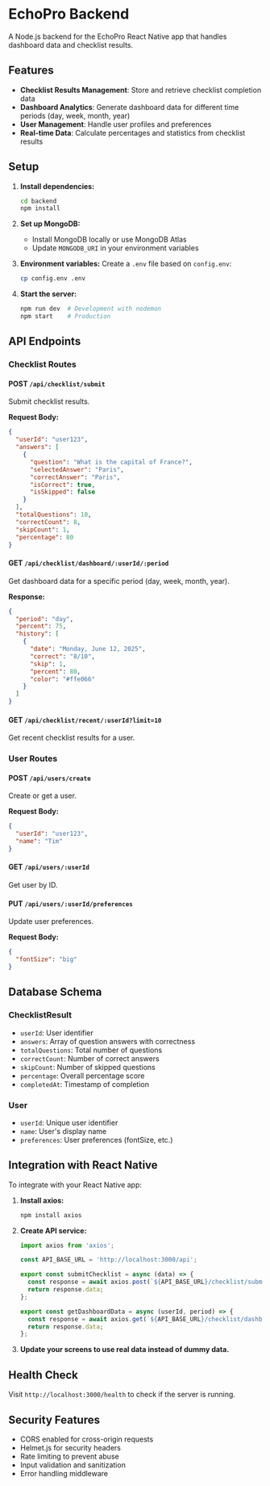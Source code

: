 # EchoPro Backend

A Node.js backend for the EchoPro React Native app that handles dashboard data and checklist results.

## Features

- **Checklist Results Management**: Store and retrieve checklist completion data
- **Dashboard Analytics**: Generate dashboard data for different time periods (day, week, month, year)
- **User Management**: Handle user profiles and preferences
- **Real-time Data**: Calculate percentages and statistics from checklist results

## Setup

1. **Install dependencies:**
   ```bash
   cd backend
   npm install
   ```

2. **Set up MongoDB:**
   - Install MongoDB locally or use MongoDB Atlas
   - Update `MONGODB_URI` in your environment variables

3. **Environment variables:**
   Create a `.env` file based on `config.env`:
   ```bash
   cp config.env .env
   ```

4. **Start the server:**
   ```bash
   npm run dev  # Development with nodemon
   npm start    # Production
   ```

## API Endpoints

### Checklist Routes

#### POST `/api/checklist/submit`
Submit checklist results.

**Request Body:**
```json
{
  "userId": "user123",
  "answers": [
    {
      "question": "What is the capital of France?",
      "selectedAnswer": "Paris",
      "correctAnswer": "Paris",
      "isCorrect": true,
      "isSkipped": false
    }
  ],
  "totalQuestions": 10,
  "correctCount": 8,
  "skipCount": 1,
  "percentage": 80
}
```

#### GET `/api/checklist/dashboard/:userId/:period`
Get dashboard data for a specific period (day, week, month, year).

**Response:**
```json
{
  "period": "day",
  "percent": 75,
  "history": [
    {
      "date": "Monday, June 12, 2025",
      "correct": "8/10",
      "skip": 1,
      "percent": 80,
      "color": "#ffe066"
    }
  ]
}
```

#### GET `/api/checklist/recent/:userId?limit=10`
Get recent checklist results for a user.

### User Routes

#### POST `/api/users/create`
Create or get a user.

**Request Body:**
```json
{
  "userId": "user123",
  "name": "Tim"
}
```

#### GET `/api/users/:userId`
Get user by ID.

#### PUT `/api/users/:userId/preferences`
Update user preferences.

**Request Body:**
```json
{
  "fontSize": "big"
}
```

## Database Schema

### ChecklistResult
- `userId`: User identifier
- `answers`: Array of question answers with correctness
- `totalQuestions`: Total number of questions
- `correctCount`: Number of correct answers
- `skipCount`: Number of skipped questions
- `percentage`: Overall percentage score
- `completedAt`: Timestamp of completion

### User
- `userId`: Unique user identifier
- `name`: User's display name
- `preferences`: User preferences (fontSize, etc.)

## Integration with React Native

To integrate with your React Native app:

1. **Install axios:**
   ```bash
   npm install axios
   ```

2. **Create API service:**
   ```javascript
   import axios from 'axios';

   const API_BASE_URL = 'http://localhost:3000/api';

   export const submitChecklist = async (data) => {
     const response = await axios.post(`${API_BASE_URL}/checklist/submit`, data);
     return response.data;
   };

   export const getDashboardData = async (userId, period) => {
     const response = await axios.get(`${API_BASE_URL}/checklist/dashboard/${userId}/${period}`);
     return response.data;
   };
   ```

3. **Update your screens to use real data instead of dummy data.**

## Health Check

Visit `http://localhost:3000/health` to check if the server is running.

## Security Features

- CORS enabled for cross-origin requests
- Helmet.js for security headers
- Rate limiting to prevent abuse
- Input validation and sanitization
- Error handling middleware 